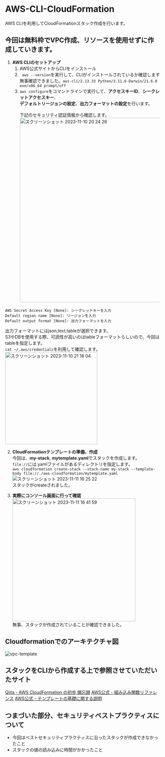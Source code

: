 # AWS-CLI-CloudFormation
AWS CLIを利用してCloudFormationスタック作成を行います。<br>
## 今回は無料枠でVPC作成、リソースを使用せずに作成していきます。

1. **AWS CLIのセットアップ**
   1. AWS公式サイトからCLIをインストール
   1. `` aws --version``を実行して、CLIがインストールされているか確認します<br>
無事確認できました。``aws-cli/2.13.33 Python/3.11.6 Darwin/21.6.0 exe/x86_64 prompt/off``
   1. `aws configure`をコマンドラインで実行して、**アクセスキーID**、**シークレットアクセスキー**、<br>**デフォルトリージョンの設定**、**出力フォーマットの設定**を行います。<br>
   <br>下記のセキュリティ認証情報から確認します。<br>
   <img width="600" alt="スクリーンショット 2023-11-10 20 24 26" src="https://github.com/Kana-Karin/AWS-CLI-CloudFormation/assets/84316229/18dc7c78-bf11-40d0-8919-4b7fc3c4064d"> <br>
   
``` AWS Access Key ID [None]: アクセスキーIDを入力
AWS Secret Access Key [None]: シークレットキーを入力
Default region name [None]: リージョンを入力
Default output format [None]: 出力フォーマットを入力
```
出力フォーマットにはjson,text,tableが選択できます。<br>S3やDBを使用する際、可読性が高いのはtableフォーマットらしいので、今回はtableを指定します。<br>
``cat ~/.aws/credentials``を利用して確認します。<br>
<img width="300" alt="スクリーンショット 2023-11-10 21 18 04" src="https://github.com/Kana-Karin/AWS-CLI-CloudFormation/assets/84316229/5106d922-9ada-44e2-91b0-df02b221d268">

2. **CloudFormationテンプレートの準備、作成**<br>
   今回は、**my-stack**, **mytemplate.yaml**でスタックを作成します。<br>
   ``file://``には.yamlファイルがあるディレクトリを指定します。<br>
   ``aws cloudformation create-stack --stack-name my-stack --template-body file://./aws-cloudformation/mytemplate.yaml``<br>
<img width="４34" alt="スクリーンショット 2023-11-11 16 25 22" src="https://github.com/Kana-Karin/AWS-CLI-CloudFormation/assets/84316229/e107e16b-4611-4767-a2f5-0b217648636c"><br>
スタックがcreateされました。

4. **実際にコンソール画面に行って確認**<br>
   <img width="400" alt="スクリーンショット 2023-11-11 16 41 59" src="https://github.com/Kana-Karin/AWS-CLI-CloudFormation/assets/84316229/7cfee2b9-23ae-4158-a08d-1079224204e7"><br>
   無事、スタックが作成されていることが確認できました。

## Cloudformationでのアーキテクチャ図
![vpc-template](https://github.com/Kana-Karin/AWS-CLI-CloudFormation/assets/84316229/03e47854-41f1-41da-a40b-6f71adf906d8)

## スタックをCLIから作成する上で参照させていただいたサイト
[Qiita - AWS CloudFormation の初歩 備忘録](https://qiita.com/namoshika/items/528d8a50f399b998b14b)
[AWS公式 - 組み込み関数リファレンス](https://docs.aws.amazon.com/ja_jp/AWSCloudFormation/latest/UserGuide/intrinsic-function-reference.html)
[AWS公式 - テンプレートの基礎に関する説明](https://qiita.com/namoshika/items/528d8a50f399b998b14b)

## つまづいた部分、セキュリティベストプラクティスについて
- 今回はベストセキュリティプラクティスに沿ったスタックが作成できなかったこと
- スタックの値の読み込みに時間がかかったこと

